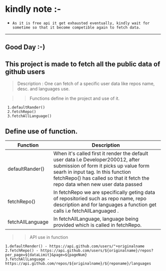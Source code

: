 # kindly note :-
* `As it is free api it get exhausted eventually, kindly wait for sometime so that it become competible again to fetch data.`
---
## Good Day :-)
## This project is made to fetch all the public data of github users

> Description : One can fetch of a specific user data like repos name, desc. and languages use.

>> Functions define in the project and use of it.

```
 1.defaultRander()
 2.fetchRepo()
 3.fetchAllLanguage()
```
## Define use of function.
| Function | Description |
| ------ | ----------- |
| defaultRander()   | When it's called first it render the default user data l.e Developer200012, after submission of form it picks up value form searh in input tag. In this function fetchRepo() has called so that it fetch the repo data when new user data passed |
| fetchRepo() | In fetchRepo we are specifically geting data of repositoried such as repo name, repo description and for languages a function get calls i.e fetchAllLanguaged . |
| fetchAllLanguage |In fetchAllLanguage, language being provided which is called in fetchRepo. |

>> API use in function

```
1.defaultRender() - https://api.github.com/users/"+originalname
2.fetchRepo() - https://api.github.com/users/${originalname}/repos?per_page=${dataLimit}&page=${pageNum}
3.fetchAllLanguage - https://api.github.com/repos/${originalname}/${reponame}/languages
```

